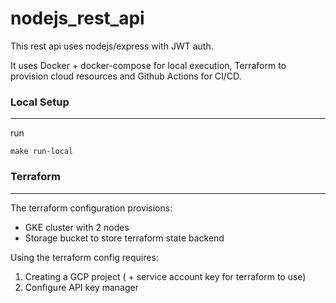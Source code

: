 # nodejs_rest_api

This rest api uses nodejs/express with JWT auth.

It uses Docker + docker-compose for local execution, Terraform to provision cloud resources and Github Actions for CI/CD.

### Local Setup
---

run

```
make run-local

```

### Terraform
---

The terraform configuration provisions:

* GKE cluster with 2 nodes
* Storage bucket to store terraform state backend

Using the terraform config requires:

1. Creating a GCP project ( + service account key for terraform to use)
2. Configure API key manager
